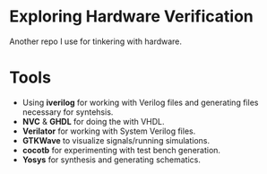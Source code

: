 # Exploring Hardware Verification
Another repo I use for tinkering with hardware.

# Tools
* Using **iverilog** for working with Verilog files and generating files
necessary for syntehsis.
* **NVC** & **GHDL** for doing the with VHDL. 
* **Verilator** for working with System Verilog files.
* **GTKWave** to visualize signals/running simulations. 
* **cocotb** for experimenting with test bench generation.
* **Yosys** for synthesis and generating schematics.

